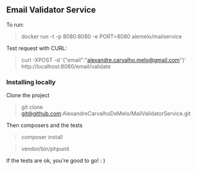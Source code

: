 ## Email Validator Service

To run:
> docker run -t -p 8080:8080 -e PORT=8080 alemelo/mailservice

Test request with CURL:
> curl -XPOST -d '{"email":"alexandre.carvalho.melo@gmail.com"}' http://localhost:8080/email/validate

### Installing locally

Clone the project
> git clone git@github.com:AlexandreCarvalhoDeMelo/MailValidatorService.git

Then composers and the tests
> composer install

> vendor/bin/phpunit

If the tests are ok, you're good to go! : )
